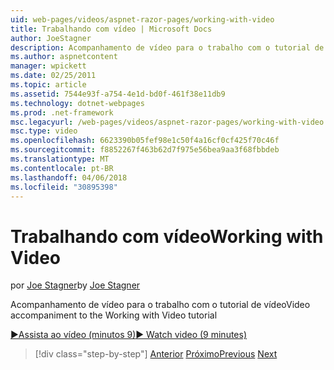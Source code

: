 ```yaml
---
uid: web-pages/videos/aspnet-razor-pages/working-with-video
title: Trabalhando com vídeo | Microsoft Docs
author: JoeStagner
description: Acompanhamento de vídeo para o trabalho com o tutorial de vídeo
ms.author: aspnetcontent
manager: wpickett
ms.date: 02/25/2011
ms.topic: article
ms.assetid: 7544e93f-a754-4e1d-bd0f-461f38e11db9
ms.technology: dotnet-webpages
ms.prod: .net-framework
msc.legacyurl: /web-pages/videos/aspnet-razor-pages/working-with-video
msc.type: video
ms.openlocfilehash: 6623390b05fef98e1c50f4a16cf0cf425f70c46f
ms.sourcegitcommit: f8852267f463b62d7f975e56bea9aa3f68fbbdeb
ms.translationtype: MT
ms.contentlocale: pt-BR
ms.lasthandoff: 04/06/2018
ms.locfileid: "30895398"
---
```

<a name="working-with-video"></a><span data-ttu-id="a1893-103">Trabalhando com vídeo</span><span class="sxs-lookup"><span data-stu-id="a1893-103">Working with Video</span></span>
====================
<span data-ttu-id="a1893-104">por [Joe Stagner](https://github.com/JoeStagner)</span><span class="sxs-lookup"><span data-stu-id="a1893-104">by [Joe Stagner](https://github.com/JoeStagner)</span></span>

<span data-ttu-id="a1893-105">Acompanhamento de vídeo para o trabalho com o tutorial de vídeo</span><span class="sxs-lookup"><span data-stu-id="a1893-105">Video accompaniment to the Working with Video tutorial</span></span>

[<span data-ttu-id="a1893-106">&#9654;Assista ao vídeo (minutos 9)</span><span class="sxs-lookup"><span data-stu-id="a1893-106">&#9654; Watch video (9 minutes)</span></span>](https://channel9.msdn.com/Blogs/ASP-NET-Site-Videos/working-with-video)

> [!div class="step-by-step"]
> <span data-ttu-id="a1893-107">[Anterior](working-with-images.md)
> [Próximo](adding-email-to-your-web-site.md)</span><span class="sxs-lookup"><span data-stu-id="a1893-107">[Previous](working-with-images.md)
[Next](adding-email-to-your-web-site.md)</span></span>
